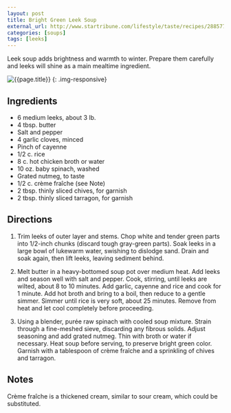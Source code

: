 ```yaml
---
layout: post
title: Bright Green Leek Soup
external_url: http://www.startribune.com/lifestyle/taste/recipes/288577931.html
categories: [soups]
tags: [leeks]
---
```

Leek soup adds brightness and warmth to winter.
Prepare them carefully and leeks will shine as a main mealtime ingredient.

![{{page.title}}](http://tt.imageshare.s3.amazonaws.com/recipe-blog/images/bright-green-leek-soup.jpg "{{page.title}}")
{: .img-responsive}

## Ingredients

* 6 medium leeks, about 3 lb.
* 4 tbsp. butter
* Salt and pepper
* 4 garlic cloves, minced
* Pinch of cayenne
* 1/2 c. rice
* 8 c. hot chicken broth or water
* 10 oz. baby spinach, washed
* Grated nutmeg, to taste
* 1/2 c. crème fraîche (see Note)
* 2 tbsp. thinly sliced chives, for garnish
* 2 tbsp. thinly sliced tarragon, for garnish

## Directions

1. Trim leeks of outer layer and stems. Chop white and tender green
   parts into 1/2-inch chunks (discard tough gray-green parts). Soak
   leeks in a large bowl of lukewarm water, swishing to dislodge
   sand. Drain and soak again, then lift leeks, leaving sediment
   behind.

2. Melt butter in a heavy-bottomed soup pot over medium heat. Add
   leeks and season well with salt and pepper. Cook, stirring, until
   leeks are wilted, about 8 to 10 minutes. Add garlic, cayenne and
   rice and cook for 1 minute. Add hot broth and bring to a boil, then
   reduce to a gentle simmer. Simmer until rice is very soft, about 25
   minutes. Remove from heat and let cool completely before
   proceeding.

3. Using a blender, purée raw spinach with cooled soup mixture. Strain
   through a fine-meshed sieve, discarding any fibrous solids. Adjust
   seasoning and add grated nutmeg. Thin with broth or water if
   necessary. Heat soup before serving, to preserve bright green
   color. Garnish with a tablespoon of crème fraîche and a sprinkling
   of chives and tarragon.

## Notes

Crème fraîche is a thickened cream, similar to sour cream, which could
be substituted.
